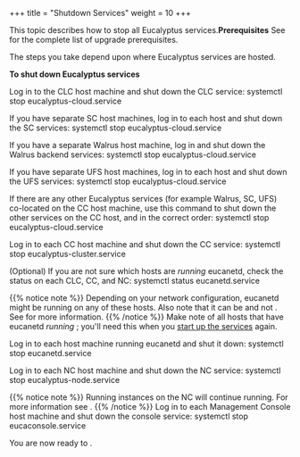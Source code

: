 +++
title = "Shutdown Services"
weight = 10
+++

This topic describes how to stop all Eucalyptus services.**Prerequisites** See [](upgrade_prep.dita#upgrade_prep) for the complete list of upgrade prerequisites. 

The steps you take depend upon where Eucalyptus services are hosted. 

**To shut down Eucalyptus services** 

Log in to the CLC host machine and shut down the CLC service: 
    systemctl stop eucalyptus-cloud.service

If you have separate SC host machines, log in to each host and shut down the SC services: 
    systemctl stop eucalyptus-cloud.service

If you have a separate Walrus host machine, log in and shut down the Walrus backend services: 
    systemctl stop eucalyptus-cloud.service

If you have separate UFS host machines, log in to each host and shut down the UFS services: 
    systemctl stop eucalyptus-cloud.service

If there are any other Eucalyptus services (for example Walrus, SC, UFS) co-located on the CC host machine, use this command to shut down the other services on the CC host, and in the correct order: 
    systemctl stop eucalyptus-cloud.service

Log in to each CC host machine and shut down the CC service: 
    systemctl stop eucalyptus-cluster.service

(Optional) If you are not sure which hosts are *running* eucanetd, check the status on each CLC, CC, and NC: 
    systemctl status eucanetd.service


{{% notice note %}}
Depending on your network configuration, eucanetd might be running on any of these hosts. Also note that it can be and not . See for more information. 
{{% /notice %}}
Make note of all hosts that have eucanetd *running* ; you'll need this when you [start up the services](upgrade_start.dita#upgrade_start) again. 

Log in to each host machine running eucanetd and shut it down: 
    systemctl stop eucanetd.service

Log in to each NC host machine and shut down the NC service: 
    systemctl stop eucalyptus-node.service


{{% notice note %}}
Running instances on the NC will continue running. For more information see . 
{{% /notice %}}
Log in to each Management Console host machine and shut down the console service: 
    systemctl stop eucaconsole.service

You are now ready to [](upgrade_euca2ools_packages.dita) . 